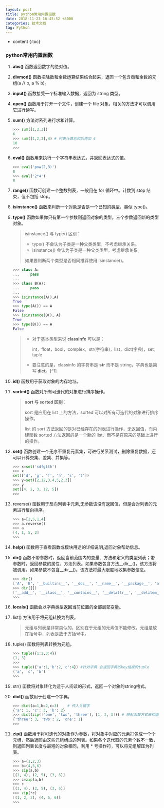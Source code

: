 ```yaml
---
layout: post
title: python常用内置函数
date: 2018-11-23 16:45:52 +8000
categories: 技术文档
tag: Python
---
```


* content
{:toc}

### python常用内置函数

1. **abs()** 函数返回数字的绝对值。

2. **divmod()** 函数把除数和余数运算结果结合起来，返回一个包含商和余数的元组(a //
   b, a % b)。

3. **input()** 函数接受一个标准输入数据，返回为 string 类型。

4. **open()** 函数用于打开一个文件，创建一个 file 对象，相关的方法才可以调用它进行读写。

5. **sum()** 方法对系列进行求和计算。

   ~~~python
   >>> sum([1,2,3])
   6
   >>> sum([1,2,3],4) # 列表计算总和后再加 4
   10
   >>>
   ~~~

6. **eval()** 函数用来执行一个字符串表达式，并返回表达式的值。

   ~~~python
   >>> eval('pow(2,3)')
   8
   >>> eval('2*4')
   8
   ~~~

7. **range()** 函数可创建一个整数列表，一般用在 for 循环中。计数到 stop 结束，但不包括 stop。

8. **isinstance()** 函数来判断一个对象是否是一个已知的类型，类似 type()。 

9. **type()** 函数如果你只有第一个参数则返回对象的类型，三个参数返回新的类型对象。 

   > isinstance() 与 type() 区别：
   >
   > - type() 不会认为子类是一种父类类型，不考虑继承关系。
   > - isinstance() 会认为子类是一种父类类型，考虑继承关系。 
   >
   > 如果要判断两个类型是否相同推荐使用 isinstance()。

   ~~~python
   >>> class A:
   ...     pass
   ...
   >>> class B(A):
   ...     pass
   ...
   >>> isinstance(A(),A)
   True
   >>> type(A()) == A
   False
   >>> isinstance(B(), A)
   True
   >>> type(B()) == A
   False
   ~~~

   > + 对于基本类型来说 **classinfo** 可以是：
   >
   >   int，float，bool，complex，str(字符串)，list，dict(字典)，set，tuple
   >
   > + 要注意的是，classinfo 的字符串是 **str** 而不是 string，字典也是简写 **dict**。[^1]

10. **id()** 函数用于获取对象的内存地址。

11. **sorted()** 函数对所有可迭代的对象进行排序操作。

    > **sort 与 sorted 区别：**
    >
    > sort 是应用在 list 上的方法，sorted 可以对所有可迭代的对象进行排序操作。
    >
    > list 的 sort 方法返回的是对已经存在的列表进行操作，无返回值，而内建函数 sorted 方法返回的是一个新的 list，而不是在原来的基础上进行的操作。

12. **set()** 函数创建一个无序不重复元素集，可进行关系测试，删除重复数据，还可以计算交集、差集、并集等。

    ~~~python
    >>> x=set('sdfgtth')
    >>> x
    set(['d', 'g', 'f', 'h', 's', 't'])
    >>> y=set([2,12,3,4,5,2,3])
    >>> y
    set([4, 2, 3, 12, 5])
    >>>
    ~~~

13. reverse() 函数用于反向列表中元素,无参数该没有返回值，但是会对列表的元素进行反向排序。

    ~~~python
    >>> a=[2,5,1,4]
    >>> a.reverse()
    >>> a
    [4, 1, 5, 2]
    >>>
    ~~~

14. **help()** 函数用于查看函数或模块用途的详细说明,返回对象帮助信息。

15. **dir()** 函数不带参数时，返回当前范围内的变量、方法和定义的类型列表；带参数时，返回参数的属性、方法列表。如果参数包含方法\_\_dir\_\_()，该方法将被调用。如果参数不包含\_\_dir\_\_()，该方法将最大限度地收集参数信息。

    ~~~python
    >>> dir()
    ['A', 'B', '__builtins__', '__doc__', '__name__', '__package__', 'a', 'l', 'x', 'y']
    >>> dir([])
    ['__add__', '__class__', '__contains__', '__delattr__', '__delitem__', '__delslice__', '__doc__', '__eq__', '__format__', '__ge__', '__getattribute__', '__getitem__', '__getslice__', '__gt__', '__hash__', '__iadd__', '__imul__', '__init__', '__iter__', '__le__', '__len__', '__lt__', '__mul__', '__ne__', '__new__', '__reduce__', '__reduce_ex__', '__repr__', '__reversed__', '__rmul__', '__setattr__', '__setitem__', '__setslice__', '__sizeof__', '__str__', '__subclasshook__', 'append', 'count', 'extend', 'index', 'insert', 'pop', 'remove', 'reverse', 'sort']
    >>>
    ~~~

16. **locals()** 函数会以字典类型返回当前位置的全部局部变量。

17. list() 方法用于将元组转换为列表。

    > 元组与列表是非常类似的，区别在于元组的元素值不能修改，元组是放在括号中，列表是放于方括号中。

18. tuple() 函数将列表转换为元组。

    ~~~python
    >>> tuple({1:2,3:4})
    (1, 3)
    >>>
    >>> tuple({'a':1,'b':2,'c':4}) #针对字典 会返回字典的key组成的tuple
    ('a', 'c', 'b')
    >>>
    ~~~

19. str() 函数将对象转化为适于人阅读的形式，返回一个对象的string格式。

20. **dict()** 函数用于创建一个字典。

    ~~~python
    >>> dict(a=1,b=2,c=3)    # 传入关键字
    {'a': 1, 'c': 3, 'b': 2}
    >>> dict(zip(['one', 'two', 'three'], [1, 2, 3])) # 映射函数方式来构造字典
    {'three': 3, 'two': 2, 'one': 1}
    >>>
    ~~~

21. **zip()** 函数用于将可迭代的对象作为参数，将对象中对应的元素打包成一个个元组，然后返回由这些元组组成的列表。如果各个迭代器的元素个数不一致，则返回列表长度与最短的对象相同，利用 * 号操作符，可以将元组解压为列表。

    ~~~python
    >>> a=(1,2,3)
    >>> b=(4,5,6)
    >>> zip(a,b)
    [(1, 4), (2, 5), (3, 6)]
    >>> c=zip(a,b)
    >>> c
    [(1, 4), (2, 5), (3, 6)]
    >>> zip(*c)
    [(1, 2, 3), (4, 5, 6)]
    >>>
    ~~~


